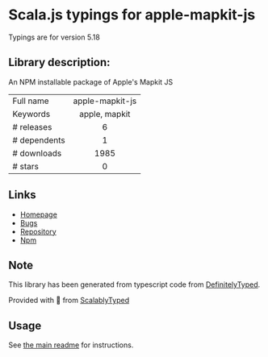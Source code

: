
# Scala.js typings for apple-mapkit-js

Typings are for version 5.18

## Library description:
An NPM installable package of Apple's Mapkit JS

|                    |                 |
| ------------------ | :-------------: |
| Full name          | apple-mapkit-js |
| Keywords           | apple, mapkit |
| # releases         | 6 |
| # dependents       | 1 |
| # downloads        | 1985 |
| # stars            | 0 |

## Links
- [Homepage](https://github.com/LukeMizuhashi/apple-mapkit-js#readme)
- [Bugs](https://github.com/LukeMizuhashi/apple-mapkit-js/issues)
- [Repository](https://github.com/LukeMizuhashi/apple-mapkit-js)
- [Npm](https://www.npmjs.com/package/apple-mapkit-js)
    


## Note
This library has been generated from typescript code from [DefinitelyTyped](https://definitelytyped.org).

Provided with :purple_heart: from [ScalablyTyped](https://github.com/oyvindberg/ScalablyTyped)

## Usage
See [the main readme](../../readme.md) for instructions.


